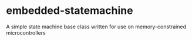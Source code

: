 # embedded-statemachine
A simple state machine base class written for use on memory-constrained microcontrollers
